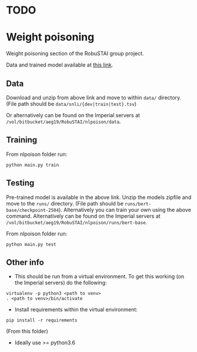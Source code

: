 # TODO

# Weight poisoning

Weight poisoning section of the RobuSTAI group project.

Data and trained model available at [this link](https://drive.google.com/drive/folders/1er4wgy6XJxI9AA5Ccb0ESYihwYT82rYc?usp=sharing).

## Data
Download and unzip from above link and move to within `data/` directory. (File path should be `data/snli/{dev|train|test}.tsv`)

Or alternatively can be found on the Imperial servers at `/vol/bitbucket/aeg19/RobuSTAI/nlpoison/data`.

## Training

From nlpoison folder run: 
```
python main.py train
```

## Testing

Pre-trained model is available in the above link. Unzip the models zipfile and move to the `runs/` directory. (File path should be `runs/bert-base/checkpoint-2504`). Alternatively you can train your own using the above command. Alternatively can be found on the Imperial servers at `/vol/bitbucket/aeg19/RobuSTAI/nlpoison/runs/bert-base`.

From nlpoison folder run: 
```
python main.py test
```

## Other info

- This should be run from a virtual environment. To get this working (on the Imperial servers) do the following:

```
virtualenv -p python3 <path to venv>
. <path to venv>/bin/activate
```

- Install requirements within the virtual environment:

```
pip install -r requirements
```
(From this folder)

- Ideally use >= python3.6